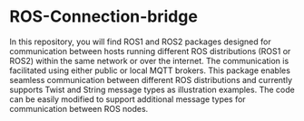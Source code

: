 # ROS-Connection-bridge
In this repository, you will find ROS1 and ROS2 packages designed for communication between hosts running different ROS distributions (ROS1 or ROS2) within the same network or over the internet. The communication is facilitated using either public or local MQTT brokers. This package enables seamless communication between different ROS distributions and currently supports Twist and String message types as illustration examples. The code can be easily modified to support additional message types for communication between ROS nodes.



 
